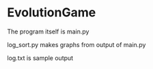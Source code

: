# EvolutionGame

The program itself is main.py

log_sort.py makes graphs from output of main.py

log.txt is sample output
